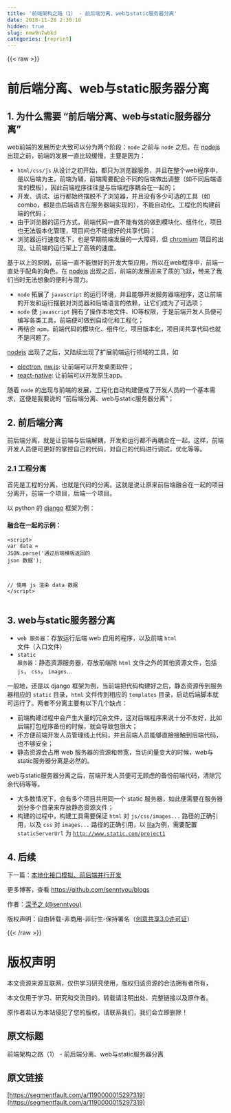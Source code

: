 ```yaml
---
title: '前端架构之路（1） - 前后端分离、web与static服务器分离' 
date: 2018-11-28 2:30:10
hidden: true
slug: nmw9n7wbkd
categories: [reprint]
---
```


{{< raw >}}
<h1 id="articleHeader0">&#x524D;&#x540E;&#x7AEF;&#x5206;&#x79BB;&#x3001;web&#x4E0E;static&#x670D;&#x52A1;&#x5668;&#x5206;&#x79BB;</h1><h2 id="articleHeader1">1. &#x4E3A;&#x4EC0;&#x4E48;&#x9700;&#x8981; &#x201C;&#x524D;&#x540E;&#x7AEF;&#x5206;&#x79BB;&#x3001;web&#x4E0E;static&#x670D;&#x52A1;&#x5668;&#x5206;&#x79BB;&#x201D;</h2><p>web&#x524D;&#x7AEF;&#x7684;&#x53D1;&#x5C55;&#x5386;&#x53F2;&#x5927;&#x81F4;&#x53EF;&#x4EE5;&#x5206;&#x4E3A;&#x4E24;&#x4E2A;&#x9636;&#x6BB5;&#xFF1A;<code>node</code> &#x4E4B;&#x524D;&#x4E0E; <code>node</code> &#x4E4B;&#x540E;&#x3002;&#x5728; <a href="https://github.com/nodejs/node" rel="nofollow noreferrer" target="_blank">nodejs</a> &#x51FA;&#x73B0;&#x4E4B;&#x524D;&#xFF0C;&#x524D;&#x7AEF;&#x7684;&#x53D1;&#x5C55;&#x4E00;&#x76F4;&#x6BD4;&#x8F83;&#x7F13;&#x6162;&#xFF0C;&#x4E3B;&#x8981;&#x662F;&#x56E0;&#x4E3A;&#xFF1A;</p><ul><li><code>html/css/js</code> &#x4ECE;&#x8BBE;&#x8BA1;&#x4E4B;&#x521D;&#x5F00;&#x59CB;&#xFF0C;&#x90FD;&#x53EA;&#x4E3A;&#x6D4F;&#x89C8;&#x5668;&#x670D;&#x52A1;&#xFF0C;&#x5E76;&#x4E14;&#x5728;&#x6574;&#x4E2A;web&#x7A0B;&#x5E8F;&#x4E2D;&#xFF0C;&#x662F;&#x4EE5;&#x540E;&#x7AEF;&#x4E3A;&#x4E3B;&#xFF0C;&#x524D;&#x7AEF;&#x4E3A;&#x8F85;&#xFF0C;&#x524D;&#x7AEF;&#x9700;&#x8981;&#x914D;&#x5408;&#x4E0D;&#x540C;&#x7684;&#x540E;&#x7AEF;&#x505A;&#x51FA;&#x8C03;&#x6574;&#xFF08;&#x5982;&#x4E0D;&#x540C;&#x540E;&#x7AEF;&#x8BED;&#x8A00;&#x7684;&#x6A21;&#x677F;&#xFF09;&#xFF0C;&#x56E0;&#x6B64;&#x524D;&#x7AEF;&#x7A0B;&#x5E8F;&#x5F80;&#x5F80;&#x662F;&#x4E0E;&#x540E;&#x7AEF;&#x7A0B;&#x5E8F;&#x8026;&#x5408;&#x5728;&#x4E00;&#x8D77;&#x7684;&#xFF1B;</li><li>&#x5F00;&#x53D1;&#x3001;&#x8C03;&#x8BD5;&#x3001;&#x8FD0;&#x884C;&#x90FD;&#x59CB;&#x7EC8;&#x6446;&#x8131;&#x4E0D;&#x4E86;&#x6D4F;&#x89C8;&#x5668;&#xFF0C;&#x5E76;&#x4E14;&#x6CA1;&#x6709;&#x591A;&#x5C11;&#x53EF;&#x9009;&#x7684;&#x5DE5;&#x5177;&#xFF08;&#x5982; combo&#xFF0C;&#x90FD;&#x662F;&#x7531;&#x540E;&#x7AEF;&#x8BED;&#x8A00;&#x5728;&#x670D;&#x52A1;&#x5668;&#x7AEF;&#x5B9E;&#x73B0;&#x7684;&#xFF09;&#xFF0C;&#x4E0D;&#x80FD;&#x81EA;&#x52A8;&#x5316;&#x3001;&#x5DE5;&#x7A0B;&#x5316;&#x7684;&#x6784;&#x5EFA;&#x524D;&#x7AEF;&#x7684;&#x4EE3;&#x7801;&#xFF1B;</li><li>&#x7531;&#x4E8E;&#x6D4F;&#x89C8;&#x5668;&#x7684;&#x8FD0;&#x884C;&#x65B9;&#x5F0F;&#xFF0C;&#x524D;&#x7AEF;&#x4EE3;&#x7801;&#x4E00;&#x76F4;&#x4E0D;&#x80FD;&#x6709;&#x6548;&#x7684;&#x505A;&#x5230;&#x6A21;&#x5757;&#x5316;&#x3001;&#x7EC4;&#x4EF6;&#x5316;&#xFF0C;&#x9879;&#x76EE;&#x4E5F;&#x65E0;&#x6CD5;&#x7248;&#x672C;&#x5316;&#x7BA1;&#x7406;&#xFF0C;&#x9879;&#x76EE;&#x95F4;&#x4E5F;&#x4E0D;&#x80FD;&#x5F88;&#x597D;&#x7684;&#x5171;&#x4EAB;&#x4EE3;&#x7801;&#xFF1B;</li><li>&#x6D4F;&#x89C8;&#x5668;&#x8FD0;&#x884C;&#x901F;&#x5EA6;&#x4F4E;&#x4E0B;&#xFF0C;&#x4E5F;&#x662F;&#x65E9;&#x671F;&#x524D;&#x7AEF;&#x53D1;&#x5C55;&#x7684;&#x4E00;&#x5927;&#x969C;&#x788D;&#xFF0C;&#x4F46; <a href="https://chromium.googlesource.com/" rel="nofollow noreferrer" target="_blank">chromium</a> &#x9879;&#x76EE;&#x7684;&#x51FA;&#x73B0;&#xFF0C;&#x8BA9;&#x524D;&#x7AEF;&#x7684;&#x8FD0;&#x884C;&#x67B6;&#x4E0A;&#x4E86;&#x9AD8;&#x94C1;&#x7684;&#x901F;&#x5EA6;&#x3002;</li></ul><p>&#x57FA;&#x4E8E;&#x4EE5;&#x4E0A;&#x7684;&#x539F;&#x56E0;&#xFF0C;&#x524D;&#x7AEF;&#x4E00;&#x76F4;&#x4E0D;&#x80FD;&#x5F88;&#x597D;&#x7684;&#x5F00;&#x53D1;&#x5927;&#x578B;&#x5E94;&#x7528;&#xFF0C;&#x6240;&#x4EE5;&#x5728;web&#x7A0B;&#x5E8F;&#x4E2D;&#xFF0C;&#x524D;&#x7AEF;&#x4E00;&#x76F4;&#x5904;&#x4E8E;&#x914D;&#x89D2;&#x7684;&#x89D2;&#x8272;&#x3002;&#x5728; <a href="https://github.com/nodejs/node" rel="nofollow noreferrer" target="_blank">nodejs</a> &#x51FA;&#x73B0;&#x4E4B;&#x540E;&#xFF0C;&#x524D;&#x7AEF;&#x7684;&#x53D1;&#x5C55;&#x8FCE;&#x6765;&#x4E86;&#x8D28;&#x7684;&#x98DE;&#x8DC3;&#xFF0C;&#x5E26;&#x6765;&#x4E86;&#x6211;&#x4EEC;&#x5F53;&#x65F6;&#x65E0;&#x6CD5;&#x60F3;&#x8C61;&#x7684;&#x4FBF;&#x5229;&#x4E0E;&#x6F5C;&#x529B;&#x3002;</p><ul><li><code>node</code> &#x62D3;&#x5C55;&#x4E86; <code>javascript</code> &#x7684;&#x8FD0;&#x884C;&#x73AF;&#x5883;&#xFF0C;&#x5E76;&#x4E14;&#x80FD;&#x591F;&#x5F00;&#x53D1;&#x670D;&#x52A1;&#x5668;&#x7AEF;&#x7A0B;&#x5E8F;&#xFF0C;&#x8FD9;&#x8BA9;&#x524D;&#x7AEF;&#x7684;&#x5F00;&#x53D1;&#x548C;&#x8FD0;&#x884C;&#x6446;&#x8131;&#x5BF9;&#x6D4F;&#x89C8;&#x5668;&#x548C;&#x540E;&#x7AEF;&#x8BED;&#x8A00;&#x7684;&#x4F9D;&#x8D56;&#xFF0C;&#x8BA9;&#x5B83;&#x4EEC;&#x6210;&#x4E3A;&#x4E86;&#x53EF;&#x9009;&#x9879;&#xFF1B;</li><li><code>node</code> &#x4F7F; <code>javascript</code> &#x62E5;&#x6709;&#x4E86;&#x64CD;&#x4F5C;&#x672C;&#x5730;&#x6587;&#x4EF6;&#x3001;IO&#x7B49;&#x6743;&#x9650;&#xFF0C;&#x4E8E;&#x662F;&#x524D;&#x7AEF;&#x5F00;&#x53D1;&#x4EBA;&#x5458;&#x4FBF;&#x53EF;&#x7F16;&#x5199;&#x5404;&#x7C7B;&#x5DE5;&#x5177;&#xFF0C;&#x524D;&#x7AEF;&#x4FBF;&#x53EF;&#x505A;&#x5230;&#x81EA;&#x52A8;&#x5316;&#x548C;&#x5DE5;&#x7A0B;&#x5316;&#xFF1B;</li><li>&#x518D;&#x7ED3;&#x5408; <code>npm</code>&#xFF0C;&#x524D;&#x7AEF;&#x4EE3;&#x7801;&#x7684;&#x6A21;&#x5757;&#x5316;&#x3001;&#x7EC4;&#x4EF6;&#x5316;&#xFF0C;&#x9879;&#x76EE;&#x7248;&#x672C;&#x5316;&#xFF0C;&#x9879;&#x76EE;&#x95F4;&#x5171;&#x4EAB;&#x4EE3;&#x7801;&#x4E5F;&#x5C31;&#x4E0D;&#x662F;&#x95EE;&#x9898;&#x4E86;&#x3002;</li></ul><p><a href="https://github.com/nodejs/node" rel="nofollow noreferrer" target="_blank">nodejs</a> &#x51FA;&#x73B0;&#x4E86;&#x4E4B;&#x540E;&#xFF0C;&#x53C8;&#x9646;&#x7EED;&#x51FA;&#x73B0;&#x4E86;&#x6269;&#x5C55;&#x524D;&#x7AEF;&#x8FD0;&#x884C;&#x9886;&#x57DF;&#x7684;&#x5DE5;&#x5177;&#xFF0C;&#x5982;</p><ul><li><a href="https://github.com/electron/electron" rel="nofollow noreferrer" target="_blank">electron</a>, <a href="https://github.com/nwjs/nw.js" rel="nofollow noreferrer" target="_blank">nw.js</a>: &#x8BA9;&#x524D;&#x7AEF;&#x53EF;&#x4EE5;&#x5F00;&#x53D1;&#x684C;&#x9762;&#x8F6F;&#x4EF6;&#xFF1B;</li><li><a href="https://github.com/facebook/react-native" rel="nofollow noreferrer" target="_blank">react-native</a>: &#x8BA9;&#x524D;&#x7AEF;&#x53EF;&#x4EE5;&#x5F00;&#x53D1;&#x539F;&#x751F;app&#x3002;</li></ul><p>&#x968F;&#x7740; <code>node</code> &#x7684;&#x51FA;&#x73B0;&#x4E0E;&#x524D;&#x7AEF;&#x7684;&#x53D1;&#x5C55;&#xFF0C;&#x5DE5;&#x7A0B;&#x5316;&#x81EA;&#x52A8;&#x6784;&#x5EFA;&#x4FBF;&#x6210;&#x4E86;&#x5F00;&#x53D1;&#x4EBA;&#x5458;&#x7684;&#x4E00;&#x4E2A;&#x57FA;&#x672C;&#x9700;&#x6C42;&#xFF0C;&#x8FD9;&#x4FBF;&#x662F;&#x6211;&#x8981;&#x8BF4;&#x7684; &#x201C;&#x524D;&#x540E;&#x7AEF;&#x5206;&#x79BB;&#x3001;web&#x4E0E;static&#x670D;&#x52A1;&#x5668;&#x5206;&#x79BB;&#x201D;&#xFF1B;</p><h2 id="articleHeader2">2. &#x524D;&#x540E;&#x7AEF;&#x5206;&#x79BB;</h2><p>&#x524D;&#x540E;&#x7AEF;&#x5206;&#x79BB;&#xFF0C;&#x5C31;&#x662F;&#x8BA9;&#x524D;&#x7AEF;&#x4E0E;&#x540E;&#x7AEF;&#x89E3;&#x8026;&#xFF0C;&#x5F00;&#x53D1;&#x548C;&#x8FD0;&#x884C;&#x90FD;&#x4E0D;&#x518D;&#x8026;&#x5408;&#x5728;&#x4E00;&#x8D77;&#x3002;&#x8FD9;&#x6837;&#xFF0C;&#x524D;&#x7AEF;&#x5F00;&#x53D1;&#x4EBA;&#x5458;&#x4FBF;&#x53EF;&#x66F4;&#x597D;&#x7684;&#x638C;&#x63A7;&#x81EA;&#x5DF1;&#x7684;&#x4EE3;&#x7801;&#xFF0C;&#x5BF9;&#x81EA;&#x5DF1;&#x7684;&#x4EE3;&#x7801;&#x8FDB;&#x884C;&#x8C03;&#x8BD5;&#xFF0C;&#x4F18;&#x5316;&#x7B49;&#x7B49;&#x3002;</p><h3 id="articleHeader3">2.1 &#x5DE5;&#x7A0B;&#x5206;&#x79BB;</h3><p>&#x9996;&#x5148;&#x662F;&#x5DE5;&#x7A0B;&#x7684;&#x5206;&#x79BB;&#xFF0C;&#x4E5F;&#x5C31;&#x662F;&#x4EE3;&#x7801;&#x7684;&#x5206;&#x79BB;&#x3002;&#x8FD9;&#x5C31;&#x662F;&#x8BF4;&#x8BA9;&#x539F;&#x6765;&#x524D;&#x540E;&#x7AEF;&#x878D;&#x5408;&#x5728;&#x4E00;&#x8D77;&#x7684;&#x9879;&#x76EE;&#x5206;&#x79BB;&#x5F00;&#xFF0C;&#x524D;&#x7AEF;&#x4E00;&#x4E2A;&#x9879;&#x76EE;&#xFF0C;&#x540E;&#x7AEF;&#x4E00;&#x4E2A;&#x9879;&#x76EE;&#x3002;</p><p>&#x4EE5; python &#x7684; <a href="https://github.com/django/django" rel="nofollow noreferrer" target="_blank">django</a> &#x6846;&#x67B6;&#x4E3A;&#x4F8B;&#xFF1A;</p><h4>&#x878D;&#x5408;&#x5728;&#x4E00;&#x8D77;&#x7684;&#x793A;&#x4F8B;&#xFF1A;</h4><div class="widget-codetool" style="display:none"><div class="widget-codetool--inner"><span class="selectCode code-tool" data-toggle="tooltip" data-placement="top" title="" data-original-title="&#x5168;&#x9009;"></span> <span type="button" class="copyCode code-tool" data-toggle="tooltip" data-placement="top" data-clipboard-text="|-- app/                     # &#x5E94;&#x7528;&#x4E3B;&#x76EE;&#x5F55;
    |-- templates/           # html &#x6A21;&#x677F;&#x76EE;&#x5F55;
        |-- app/
            |-- home.html    # &#x4E3B;&#x9875;html
            |-- login.html   # &#x767B;&#x9646;&#x9875;html
            |-- about.html   # &#x5173;&#x4E8E;&#x9875;html
            |-- ...
    |-- static/              # &#x9759;&#x6001;&#x8D44;&#x6E90;&#x76EE;&#x5F55;
        |-- js/              # js&#x8D44;&#x6E90;&#x76EE;&#x5F55;
            |-- lib/         # js library &#x8D44;&#x6E90;&#x76EE;&#x5F55;
            |-- page1/       # &#x9875;&#x9762;1 js&#x8D44;&#x6E90;&#x76EE;&#x5F55;
            |-- page2/       # &#x9875;&#x9762;2 js&#x8D44;&#x6E90;&#x76EE;&#x5F55;
            |-- ...
        |-- css/             # css&#x8D44;&#x6E90;&#x76EE;&#x5F55;
        |-- images/           # &#x56FE;&#x7247;&#x8D44;&#x6E90;&#x76EE;&#x5F55;
        |-- ...



    |-- admin.py             # &#x914D;&#x7F6E;&#x6A21;&#x578B;models&#x5728;django&#x539F;&#x751F;&#x540E;&#x53F0;&#x7684;&#x7BA1;&#x7406;
    |-- apps.py              # &#x5E94;&#x7528;&#x7EA7;&#x522B;&#x7684;&#x914D;&#x7F6E;
    |-- forms.py             # &#x8868;&#x5355;&#x5904;&#x7406;&#x903B;&#x8F91;
    |-- managers.py          # &#x6A21;&#x578B;&#x5904;&#x7406;&#x903B;&#x8F91;
    |-- models.py            # &#x6A21;&#x578B;&#x5B9A;&#x4E49;
    |-- urls.py              # &#x8DEF;&#x7531;&#x8BBE;&#x7F6E;
    |-- views.py             # &#x63A7;&#x5236;&#x5C42;
    |-- tests.py" title="" data-original-title="&#x590D;&#x5236;"></span> <span type="button" class="saveToNote code-tool" data-toggle="tooltip" data-placement="top" title="" data-original-title="&#x653E;&#x8FDB;&#x7B14;&#x8BB0;"></span></div></div><pre class="hljs crystal"><code>|-- app/                     <span class="hljs-comment"># &#x5E94;&#x7528;&#x4E3B;&#x76EE;&#x5F55;</span>
    |-- templates/           <span class="hljs-comment"># html &#x6A21;&#x677F;&#x76EE;&#x5F55;</span>
        |-- app/
            |-- home.html    <span class="hljs-comment"># &#x4E3B;&#x9875;html</span>
            |-- login.html   <span class="hljs-comment"># &#x767B;&#x9646;&#x9875;html</span>
            |-- about.html   <span class="hljs-comment"># &#x5173;&#x4E8E;&#x9875;html</span>
            |-- ...
    |-- static/              <span class="hljs-comment"># &#x9759;&#x6001;&#x8D44;&#x6E90;&#x76EE;&#x5F55;</span>
        |-- js/              <span class="hljs-comment"># js&#x8D44;&#x6E90;&#x76EE;&#x5F55;</span>
            |-- <span class="hljs-class"><span class="hljs-keyword">lib</span>/         <span class="hljs-comment"># js library &#x8D44;&#x6E90;&#x76EE;&#x5F55;</span></span>
            |-- page1/       <span class="hljs-comment"># &#x9875;&#x9762;1 js&#x8D44;&#x6E90;&#x76EE;&#x5F55;</span>
            |-- page2/       <span class="hljs-comment"># &#x9875;&#x9762;2 js&#x8D44;&#x6E90;&#x76EE;&#x5F55;</span>
            |-- ...
        |-- css/             <span class="hljs-comment"># css&#x8D44;&#x6E90;&#x76EE;&#x5F55;</span>
        |-- images/           <span class="hljs-comment"># &#x56FE;&#x7247;&#x8D44;&#x6E90;&#x76EE;&#x5F55;</span>
        |-- ...



    |-- admin.py             <span class="hljs-comment"># &#x914D;&#x7F6E;&#x6A21;&#x578B;models&#x5728;django&#x539F;&#x751F;&#x540E;&#x53F0;&#x7684;&#x7BA1;&#x7406;</span>
    |-- apps.py              <span class="hljs-comment"># &#x5E94;&#x7528;&#x7EA7;&#x522B;&#x7684;&#x914D;&#x7F6E;</span>
    |-- forms.py             <span class="hljs-comment"># &#x8868;&#x5355;&#x5904;&#x7406;&#x903B;&#x8F91;</span>
    |-- managers.py          <span class="hljs-comment"># &#x6A21;&#x578B;&#x5904;&#x7406;&#x903B;&#x8F91;</span>
    |-- models.py            <span class="hljs-comment"># &#x6A21;&#x578B;&#x5B9A;&#x4E49;</span>
    |-- urls.py              <span class="hljs-comment"># &#x8DEF;&#x7531;&#x8BBE;&#x7F6E;</span>
    |-- views.py             <span class="hljs-comment"># &#x63A7;&#x5236;&#x5C42;</span>
    |-- tests.py</code></pre><h4>&#x5206;&#x79BB;&#x4E4B;&#x540E;&#x7684; <a href="https://github.com/django/django" rel="nofollow noreferrer" target="_blank">django</a> &#x9879;&#x76EE;&#x793A;&#x4F8B;&#xFF1A;</h4><div class="widget-codetool" style="display:none"><div class="widget-codetool--inner"><span class="selectCode code-tool" data-toggle="tooltip" data-placement="top" title="" data-original-title="&#x5168;&#x9009;"></span> <span type="button" class="copyCode code-tool" data-toggle="tooltip" data-placement="top" data-clipboard-text="|-- app/                     # &#x5E94;&#x7528;&#x4E3B;&#x76EE;&#x5F55;
    |-- admin.py             # &#x914D;&#x7F6E;&#x6A21;&#x578B;models&#x5728;django&#x539F;&#x751F;&#x540E;&#x53F0;&#x7684;&#x7BA1;&#x7406;
    |-- apps.py              # &#x5E94;&#x7528;&#x7EA7;&#x522B;&#x7684;&#x914D;&#x7F6E;
    |-- forms.py             # &#x8868;&#x5355;&#x5904;&#x7406;&#x903B;&#x8F91;
    |-- managers.py          # &#x6A21;&#x578B;&#x5904;&#x7406;&#x903B;&#x8F91;
    |-- models.py            # &#x6A21;&#x578B;&#x5B9A;&#x4E49;
    |-- urls.py              # &#x8DEF;&#x7531;&#x8BBE;&#x7F6E;
    |-- views.py             # &#x63A7;&#x5236;&#x5C42;
    |-- tests.py" title="" data-original-title="&#x590D;&#x5236;"></span> <span type="button" class="saveToNote code-tool" data-toggle="tooltip" data-placement="top" title="" data-original-title="&#x653E;&#x8FDB;&#x7B14;&#x8BB0;"></span></div></div><pre class="hljs 1c"><code><span class="hljs-string">|-- app/                     # &#x5E94;&#x7528;&#x4E3B;&#x76EE;&#x5F55;</span>
    <span class="hljs-string">|-- admin.py             # &#x914D;&#x7F6E;&#x6A21;&#x578B;models&#x5728;django&#x539F;&#x751F;&#x540E;&#x53F0;&#x7684;&#x7BA1;&#x7406;</span>
    <span class="hljs-string">|-- apps.py              # &#x5E94;&#x7528;&#x7EA7;&#x522B;&#x7684;&#x914D;&#x7F6E;</span>
    <span class="hljs-string">|-- forms.py             # &#x8868;&#x5355;&#x5904;&#x7406;&#x903B;&#x8F91;</span>
    <span class="hljs-string">|-- managers.py          # &#x6A21;&#x578B;&#x5904;&#x7406;&#x903B;&#x8F91;</span>
    <span class="hljs-string">|-- models.py            # &#x6A21;&#x578B;&#x5B9A;&#x4E49;</span>
    <span class="hljs-string">|-- urls.py              # &#x8DEF;&#x7531;&#x8BBE;&#x7F6E;</span>
    <span class="hljs-string">|-- views.py             # &#x63A7;&#x5236;&#x5C42;</span>
    <span class="hljs-string">|-- tests.py</span></code></pre><h4>&#x5206;&#x79BB;&#x4E4B;&#x540E;&#x7684; web &#x9879;&#x76EE;&#x793A;&#x4F8B;&#xFF08;&#x4EE5; <a href="https://github.com/senntyou/lila" rel="nofollow noreferrer" target="_blank">lila</a> &#x6784;&#x5EFA;&#x5DE5;&#x5177;&#x4E3A;&#x4F8B;&#xFF09;&#xFF1A;</h4><div class="widget-codetool" style="display:none"><div class="widget-codetool--inner"><span class="selectCode code-tool" data-toggle="tooltip" data-placement="top" title="" data-original-title="&#x5168;&#x9009;"></span> <span type="button" class="copyCode code-tool" data-toggle="tooltip" data-placement="top" data-clipboard-text="|-- src/
    |-- app/
        |-- home/            # &#x4E3B;&#x9875;&#x5DE5;&#x4F5C;&#x76EE;&#x5F55;
            |-- index.html   # html &#x5165;&#x53E3;&#x6587;&#x4EF6;
            |-- index.js     # js &#x5165;&#x53E3;&#x6587;&#x4EF6;
            |-- ...
        |-- login/           # &#x767B;&#x9646;&#x9875;&#x5DE5;&#x4F5C;&#x76EE;&#x5F55;
        |-- about/           # &#x5173;&#x4E8E;&#x9875;&#x5DE5;&#x4F5C;&#x76EE;&#x5F55;
        |-- ..." title="" data-original-title="&#x590D;&#x5236;"></span> <span type="button" class="saveToNote code-tool" data-toggle="tooltip" data-placement="top" title="" data-original-title="&#x653E;&#x8FDB;&#x7B14;&#x8BB0;"></span></div></div><pre class="hljs 1c"><code><span class="hljs-string">|-- src/</span>
    <span class="hljs-string">|-- app/</span>
        <span class="hljs-string">|-- home/            # &#x4E3B;&#x9875;&#x5DE5;&#x4F5C;&#x76EE;&#x5F55;</span>
            <span class="hljs-string">|-- index.html   # html &#x5165;&#x53E3;&#x6587;&#x4EF6;</span>
            <span class="hljs-string">|-- index.js     # js &#x5165;&#x53E3;&#x6587;&#x4EF6;</span>
            <span class="hljs-string">|-- ...</span>
        <span class="hljs-string">|-- login/           # &#x767B;&#x9646;&#x9875;&#x5DE5;&#x4F5C;&#x76EE;&#x5F55;</span>
        <span class="hljs-string">|-- about/           # &#x5173;&#x4E8E;&#x9875;&#x5DE5;&#x4F5C;&#x76EE;&#x5F55;</span>
        <span class="hljs-string">|-- ...</span></code></pre><p>&#x672C;&#x5730;&#x5F00;&#x53D1;&#x5B8C;&#x6210;&#x540E;&#xFF0C;&#x628A;&#x6784;&#x5EFA;&#x597D;&#x7684;&#x6587;&#x4EF6;&#x4F20;&#x5230;&#x670D;&#x52A1;&#x5668;&#x76F8;&#x5E94;&#x7684;&#x4F4D;&#x7F6E;&#x5C31;&#x597D;&#x4E86;&#xFF0C;&#x50CF;&#x4E0A;&#x9762;&#x7684;&#x4F8B;&#x5B50;&#x5C31;&#x9700;&#x8981;&#x628A; <code>html</code> &#x6587;&#x4EF6;&#x4F20;&#x5230; <code>app/templates</code> &#x76EE;&#x5F55;&#x4E0B;&#xFF0C;&#x9759;&#x6001;&#x8D44;&#x6E90;&#x6587;&#x4EF6;&#x4F20;&#x5230; <code>app/static</code> &#x76EE;&#x5F55;&#x4E0B;&#x3002;&#xFF08;&#x6784;&#x5EFA;&#x7684;&#x65F6;&#x5019;&#x8981;&#x5904;&#x7406;&#x597D;&#x6587;&#x4EF6;&#x8DEF;&#x5F84;&#x5F15;&#x7528;&#xFF09;</p><h3 id="articleHeader4">2.2 &#x6570;&#x636E;&#x6D41;&#x5206;&#x79BB;</h3><ul><li>&#x524D;&#x540E;&#x7AEF;&#x6570;&#x636E;&#x4EA4;&#x6D41;&#x4F7F;&#x7528; <code>json</code> &#x6570;&#x636E;&#x683C;&#x5F0F;&#xFF0C;&#x5E76;&#x4E14;&#x63A8;&#x8350;&#x4F7F;&#x7528;&#x5168; <code>ajax</code> &#x7684;&#x65B9;&#x5F0F;&#x83B7;&#x53D6;&#x6570;&#x636E;&#xFF0C;&#x4E0D;&#x7528;&#x4F20;&#x7EDF;&#x7684;&#x6A21;&#x677F;&#x4EA4;&#x6D41;&#x6216;&#x6E32;&#x67D3;&#x6570;&#x636E;&#xFF0C;&#x5982; <code>java &gt; jsp</code>&#x3001;<code>php &gt; smarty</code>&#xFF1B;</li><li>&#x4F46;&#x6709;&#x65F6;&#x5019;&#x4E3A;&#x4E86;&#x52A0;&#x5FEB;&#x524D;&#x7AEF;&#x54CD;&#x5E94;&#x901F;&#x5EA6;&#xFF0C;&#x4E5F;&#x53EF;&#x4EE5;&#x628A; <code>json</code> &#x6570;&#x636E;&#x901A;&#x8FC7;&#x6A21;&#x677F;&#x8FD4;&#x56DE;&#xFF0C;&#x4F46;&#x8981;&#x907F;&#x514D;&#x4F7F;&#x7528;&#x540E;&#x7AEF;&#x6A21;&#x677F;&#x8FDB;&#x884C;&#x903B;&#x8F91;&#x5224;&#x65AD;&#x6E32;&#x67D3;&#x3002;</li></ul><div class="widget-codetool" style="display:none"><div class="widget-codetool--inner"><span class="selectCode code-tool" data-toggle="tooltip" data-placement="top" title="" data-original-title="&#x5168;&#x9009;"></span> <span type="button" class="copyCode code-tool" data-toggle="tooltip" data-placement="top" data-clipboard-text="&lt;script&gt;
var data = JSON.parse(&apos;&#x901A;&#x8FC7;&#x540E;&#x7AEF;&#x6A21;&#x677F;&#x8FD4;&#x56DE;&#x7684; json &#x6570;&#x636E;&apos;);

// &#x4F7F;&#x7528; js &#x6E32;&#x67D3; data &#x6570;&#x636E;
&lt;/script&gt;" title="" data-original-title="&#x590D;&#x5236;"></span> <span type="button" class="saveToNote code-tool" data-toggle="tooltip" data-placement="top" title="" data-original-title="&#x653E;&#x8FDB;&#x7B14;&#x8BB0;"></span></div></div><pre class="hljs xml"><code><span class="hljs-tag">&lt;<span class="hljs-name">script</span>&gt;</span><span class="javascript">
<span class="hljs-keyword">var</span> data = <span class="hljs-built_in">JSON</span>.parse(<span class="hljs-string">&apos;&#x901A;&#x8FC7;&#x540E;&#x7AEF;&#x6A21;&#x677F;&#x8FD4;&#x56DE;&#x7684; json &#x6570;&#x636E;&apos;</span>);

<span class="hljs-comment">// &#x4F7F;&#x7528; js &#x6E32;&#x67D3; data &#x6570;&#x636E;</span>
</span><span class="hljs-tag">&lt;/<span class="hljs-name">script</span>&gt;</span></code></pre><h2 id="articleHeader5">3. web&#x4E0E;static&#x670D;&#x52A1;&#x5668;&#x5206;&#x79BB;</h2><ul><li><code>web &#x670D;&#x52A1;&#x5668;</code>&#xFF1A;&#x5B58;&#x653E;&#x8FD0;&#x884C;&#x540E;&#x7AEF; web &#x5E94;&#x7528;&#x7684;&#x7A0B;&#x5E8F;&#xFF0C;&#x4EE5;&#x53CA;&#x524D;&#x7AEF; <code>html</code> &#x6587;&#x4EF6;&#xFF08;&#x5165;&#x53E3;&#x6587;&#x4EF6;&#xFF09;</li><li><code>static &#x670D;&#x52A1;&#x5668;</code>&#xFF1A;&#x9759;&#x6001;&#x8D44;&#x6E90;&#x670D;&#x52A1;&#x5668;&#xFF0C;&#x5B58;&#x653E;&#x524D;&#x7AEF;&#x9664; <code>html</code> &#x6587;&#x4EF6;&#x4E4B;&#x5916;&#x7684;&#x5176;&#x4ED6;&#x8D44;&#x6E90;&#x6587;&#x4EF6;&#xFF0C;&#x5305;&#x62EC; <code>js</code>&#xFF0C; <code>css</code>&#xFF0C; <code>images</code>...</li></ul><p>&#x4E00;&#x822C;&#x5730;&#xFF0C;&#x8FD8;&#x662F;&#x4EE5; django &#x6846;&#x67B6;&#x4E3A;&#x4F8B;&#xFF0C;&#x5F53;&#x524D;&#x7AEF;&#x628A;&#x4EE3;&#x7801;&#x6784;&#x5EFA;&#x597D;&#x4E4B;&#x540E;&#xFF0C;&#x9759;&#x6001;&#x8D44;&#x6E90;&#x4F20;&#x5230;&#x670D;&#x52A1;&#x5668;&#x76F8;&#x5E94;&#x7684; <code>static</code> &#x76EE;&#x5F55;&#xFF0C;<code>html</code> &#x6587;&#x4EF6;&#x4F20;&#x5230;&#x76F8;&#x5E94;&#x7684; <code>templates</code> &#x76EE;&#x5F55;&#xFF0C;&#x542F;&#x52A8;&#x540E;&#x7AEF;&#x811A;&#x672C;&#x5C31;&#x53EF;&#x8FD0;&#x884C;&#x4E86;&#x3002;&#x4E24;&#x8005;&#x4E0D;&#x5206;&#x79BB;&#x4E3B;&#x8981;&#x6709;&#x4EE5;&#x4E0B;&#x51E0;&#x4E2A;&#x7F3A;&#x70B9;&#xFF1A;</p><ul><li>&#x524D;&#x7AEF;&#x6784;&#x5EFA;&#x8FC7;&#x7A0B;&#x4E2D;&#x4F1A;&#x4EA7;&#x751F;&#x5927;&#x91CF;&#x7684;&#x5197;&#x4F59;&#x6587;&#x4EF6;&#xFF0C;&#x8FD9;&#x5BF9;&#x540E;&#x7AEF;&#x7A0B;&#x5E8F;&#x6765;&#x8BF4;&#x5341;&#x5206;&#x4E0D;&#x53CB;&#x597D;&#xFF0C;&#x6BD4;&#x5982;&#x540E;&#x7AEF;&#x6253;&#x5305;&#x7A0B;&#x5E8F;&#x5907;&#x4EFD;&#x7684;&#x65F6;&#x5019;&#xFF0C;&#x5C31;&#x4F1A;&#x5BFC;&#x81F4;&#x5305;&#x5F88;&#x5927;&#xFF1B;</li><li>&#x4E0D;&#x65B9;&#x4FBF;&#x524D;&#x7AEF;&#x5F00;&#x53D1;&#x4EBA;&#x5458;&#x7BA1;&#x7406;&#x7EBF;&#x4E0A;&#x4EE3;&#x7801;&#xFF0C;&#x5E76;&#x4E14;&#x524D;&#x7AEF;&#x4EBA;&#x5458;&#x80FD;&#x591F;&#x76F4;&#x63A5;&#x63A5;&#x89E6;&#x5230;&#x540E;&#x7AEF;&#x4EE3;&#x7801;&#xFF0C;&#x4E5F;&#x4E0D;&#x591F;&#x5B89;&#x5168;&#xFF1B;</li><li>&#x9759;&#x6001;&#x8D44;&#x6E90;&#x4F1A;&#x5360;&#x7528; web &#x670D;&#x52A1;&#x5668;&#x7684;&#x8D44;&#x6E90;&#x548C;&#x5E26;&#x5BBD;&#xFF0C;&#x5F53;&#x8BBF;&#x95EE;&#x91CF;&#x53D8;&#x5927;&#x7684;&#x65F6;&#x5019;&#xFF0C;web&#x4E0E;static&#x670D;&#x52A1;&#x5668;&#x5206;&#x79BB;&#x662F;&#x5FC5;&#x7136;&#x7684;&#x3002;</li></ul><p>web&#x4E0E;static&#x670D;&#x52A1;&#x5668;&#x5206;&#x79BB;&#x4E4B;&#x540E;&#xFF0C;&#x524D;&#x7AEF;&#x5F00;&#x53D1;&#x4EBA;&#x5458;&#x4FBF;&#x53EF;&#x65E0;&#x987E;&#x8651;&#x7684;&#x5907;&#x4EFD;&#x524D;&#x7AEF;&#x4EE3;&#x7801;&#xFF0C;&#x6E05;&#x9664;&#x5197;&#x4F59;&#x4EE3;&#x7801;&#x7B49;&#x7B49;&#x3002;</p><ul><li>&#x5927;&#x591A;&#x6570;&#x60C5;&#x51B5;&#x4E0B;&#xFF0C;&#x4F1A;&#x6709;&#x591A;&#x4E2A;&#x9879;&#x76EE;&#x5171;&#x7528;&#x540C;&#x4E00;&#x4E2A; static &#x670D;&#x52A1;&#x5668;&#xFF0C;&#x5982;&#x6B64;&#x4FBF;&#x9700;&#x8981;&#x5728;&#x670D;&#x52A1;&#x5668;&#x5212;&#x5206;&#x591A;&#x4E2A;&#x76EE;&#x5F55;&#x6765;&#x5B58;&#x653E;&#x9759;&#x6001;&#x8D44;&#x6E90;&#x6587;&#x4EF6;&#xFF1B;</li><li>&#x6784;&#x5EFA;&#x7684;&#x8FC7;&#x7A0B;&#x4E2D;&#xFF0C;&#x6784;&#x5EFA;&#x5DE5;&#x5177;&#x9700;&#x8981;&#x4FDD;&#x8BC1; <code>html</code> &#x5BF9; <code>js/css/images...</code> &#x8DEF;&#x5F84;&#x7684;&#x6B63;&#x786E;&#x5F15;&#x7528;&#xFF0C;&#x4EE5;&#x53CA; <code>css</code> &#x5BF9; <code>images...</code> &#x8DEF;&#x5F84;&#x7684;&#x6B63;&#x786E;&#x5F15;&#x7528;&#xFF0C;&#x4EE5; <a href="https://github.com/senntyou/lila" rel="nofollow noreferrer" target="_blank">lila</a>&#x4E3A;&#x4F8B;&#xFF0C;&#x9700;&#x8981;&#x914D;&#x7F6E; <code>staticServerUrl</code> &#x4E3A; <code>http://www.static.com/project1</code></li></ul><h2 id="articleHeader6">4. &#x540E;&#x7EED;</h2><p>&#x4E0B;&#x4E00;&#x7BC7;&#xFF1A;<a href="https://github.com/senntyou/blogs/blob/master/architecture/2.md" rel="nofollow noreferrer" target="_blank">&#x672C;&#x5730;&#x5316;&#x63A5;&#x53E3;&#x6A21;&#x62DF;&#x3001;&#x524D;&#x540E;&#x7AEF;&#x5E76;&#x884C;&#x5F00;&#x53D1;</a></p><p>&#x66F4;&#x591A;&#x535A;&#x5BA2;&#xFF0C;&#x67E5;&#x770B; <a href="https://github.com/senntyou/blogs" rel="nofollow noreferrer" target="_blank">https://github.com/senntyou/blogs</a></p><p>&#x4F5C;&#x8005;&#xFF1A;<a href="https://github.com/senntyou" rel="nofollow noreferrer" target="_blank">&#x6DF1;&#x4E88;&#x4E4B; (@senntyou)</a></p><p>&#x7248;&#x6743;&#x58F0;&#x660E;&#xFF1A;&#x81EA;&#x7531;&#x8F6C;&#x8F7D;-&#x975E;&#x5546;&#x7528;-&#x975E;&#x884D;&#x751F;-&#x4FDD;&#x6301;&#x7F72;&#x540D;&#xFF08;<a href="https://creativecommons.org/licenses/by-nc-nd/3.0/deed.zh" rel="nofollow noreferrer" target="_blank">&#x521B;&#x610F;&#x5171;&#x4EAB;3.0&#x8BB8;&#x53EF;&#x8BC1;</a>&#xFF09;</p>
{{< /raw >}}

# 版权声明
本文资源来源互联网，仅供学习研究使用，版权归该资源的合法拥有者所有，

本文仅用于学习、研究和交流目的。转载请注明出处、完整链接以及原作者。

原作者若认为本站侵犯了您的版权，请联系我们，我们会立即删除！

## 原文标题
前端架构之路（1） - 前后端分离、web与static服务器分离

## 原文链接
[https://segmentfault.com/a/1190000015297319](https://segmentfault.com/a/1190000015297319)

